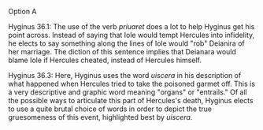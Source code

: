 Option A  

Hyginus 36.1: The use of the verb *priuaret* does a lot to help Hyginus get his point across. Instead of saying that Iole would tempt Hercules into infidelity, he elects to say something along the lines of Iole would "rob" Deianira of her marriage. The diction of this sentence implies that Deianara would blame Iole if Hercules cheated, instead of Hercules himself. 

Hyginus 36.3: Here, Hyginus uses the word *uiscera* in his description of what happened when Hercules tried to take the poisoned garmet off. This is a very descriptive and graphic word meaning "organs" or "entrails." Of all the possible ways to articulate this part of Hercules's death, Hyginus elects to use a quite brutal choice of words in order to depict the true gruesomeness of this event, highlighted best by *uiscera*.
